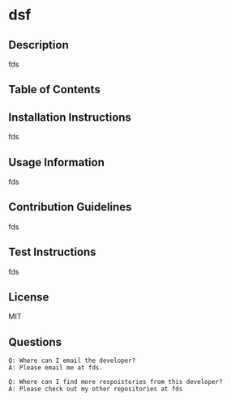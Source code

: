 # dsf 

## Description
fds

## Table of Contents

## Installation Instructions
fds

## Usage Information 
fds

## Contribution Guidelines 
fds

## Test Instructions 
fds

## License 
MIT

## Questions
    Q: Where can I email the developer? 
    A: Please email me at fds.

    Q: Where can I find more respoistories from this developer?
    A: Please check out my other repositories at fds

